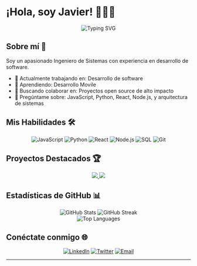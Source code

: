 # ¡Hola, soy Javier! 👋👨‍💻

<div align="center">
  <img src="https://readme-typing-svg.herokuapp.com?font=Fira+Code&pause=1000&color=00E1F7&background=FF512800&center=true&vCenter=true&width=435&lines=Ingeniero+de+Sistemas;Programador;Amante+del+Café+☕" alt="Typing SVG" />
</div>

## Sobre mí 🚀

Soy un apasionado Ingeniero de Sistemas con experiencia en desarrollo de software.

- 🔭 Actualmente trabajando en: Desarrollo de software
- 🌱 Aprendiendo: Desarrollo Movile
- 👯 Buscando colaborar en: Proyectos open source de alto impacto
- 💬 Pregúntame sobre: JavaScript, Python, React, Node.js, y arquitectura de sistemas

## Mis Habilidades 🛠️

<p align="center">
  <img src="https://img.shields.io/badge/JavaScript-F7DF1E?style=for-the-badge&logo=javascript&logoColor=black" alt="JavaScript" />
  <img src="https://img.shields.io/badge/Python-3776AB?style=for-the-badge&logo=python&logoColor=white" alt="Python" />
  <img src="https://img.shields.io/badge/React-20232A?style=for-the-badge&logo=react&logoColor=61DAFB" alt="React" />
  <img src="https://img.shields.io/badge/Node.js-43853D?style=for-the-badge&logo=node.js&logoColor=white" alt="Node.js" />
  <img src="https://img.shields.io/badge/SQL-4479A1?style=for-the-badge&logo=mysql&logoColor=white" alt="SQL" />
  <img src="https://img.shields.io/badge/Git-F05032?style=for-the-badge&logo=git&logoColor=white" alt="Git" />
</p>

## Proyectos Destacados 🏆

<div align="center">
  <a href="https://github.com/tuusuario/proyecto-inventario">
    <img src="https://github-readme-stats.vercel.app/api/pin/?username=tuusuario&repo=proyecto-inventario&theme=radical" />
  </a>
  <a href="https://github.com/tuusuario/api-ia">
    <img src="https://github-readme-stats.vercel.app/api/pin/?username=tuusuario&repo=api-ia&theme=radical" />
  </a>
</div>

## Estadísticas de GitHub 📊

<div align="center">
  <img src="https://github-readme-stats.vercel.app/api?username=tuusuario&show_icons=true&theme=radical" alt="GitHub Stats" />
  <img src="https://github-readme-streak-stats.herokuapp.com/?user=tuusuario&theme=radical" alt="GitHub Streak" />
</div>

<div align="center">
  <img src="https://github-readme-stats.vercel.app/api/top-langs/?username=tuusuario&layout=compact&theme=radical" alt="Top Languages" />
</div>

## Conéctate conmigo 🌐

<p align="center">
  <a href="https://linkedin.com/in/tuusuario"><img src="https://img.shields.io/badge/LinkedIn-0077B5?style=for-the-badge&logo=linkedin&logoColor=white" alt="LinkedIn" /></a>
  <a href="https://twitter.com/tuusuario"><img src="https://img.shields.io/badge/Twitter-1DA1F2?style=for-the-badge&logo=twitter&logoColor=white" alt="Twitter" /></a>
  <a href="mailto:tu@email.com"><img src="https://img.shields.io/badge/Email-D14836?style=for-the-badge&logo=gmail&logoColor=white" alt="Email" /></a>
</p>

---

<div align="center">
  <img src="https://komarev.com/ghpvc/?username=tuusuario&style=flat-square&color=blue" alt=""/>
</div>

<!--
**JavierDelgadoFarro/JavierDelgadoFarro** is a ✨ _special_ ✨ repository because its `README.md` (this file) appears on your GitHub profile.

Here are some ideas to get you started:

- 🔭 I’m currently working on ...
- 🌱 I’m currently learning ...
- 👯 I’m looking to collaborate on ...
- 🤔 I’m looking for help with ...
- 💬 Ask me about ...
- 📫 How to reach me: ...
- 😄 Pronouns: ...
- ⚡ Fun fact: ...
-->
